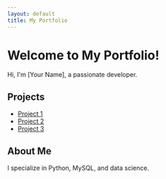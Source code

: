 ```yaml
---
layout: default
title: My Portfolio
---
```


# Welcome to My Portfolio!
Hi, I'm [Your Name], a passionate developer.

## Projects
- [Project 1](https://github.com/your-username/project1)
- [Project 2](https://github.com/your-username/project2)
- [Project 3](https://github.com/your-username/project3)

## About Me
I specialize in Python, MySQL, and data science.
